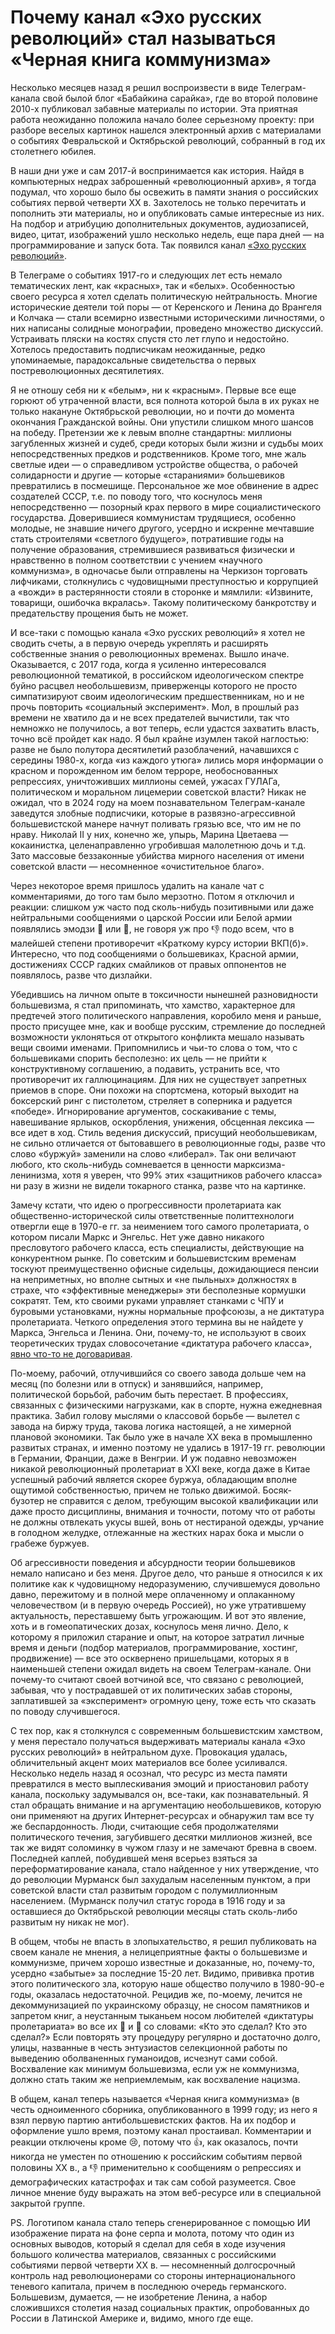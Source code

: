 # Почему канал «Эхо русских революций» стал называться «Черная книга коммунизма»

Несколько месяцев назад я решил воспроизвести в виде Телеграм-канала свой былой блог «Бабайкина сарайка», где во второй половине 2010-х публиковал забавные материалы по истории. Эта приятная работа неожиданно положила начало более серьезному проекту: при разборе веселых картинок нашелся электронный архив с материалами о событиях Февральской и Октябрьской революций, собранный в год их столетнего юбилея. 

В наши дни уже и сам 2017-й воспринимается как история. Найдя в компьютерных недрах заброшенный «революционный архив», я тогда подумал, что хорошо было бы освежить в памяти знания о российских событиях первой четверти XX в. Захотелось не только перечитать и пополнить эти материалы, но и опубликовать самые интересные из них. На подбор и атрибуцию дополнительных документов, аудиозаписей, видео, цитат, изображений ушло несколько недель, еще пара дней — на программирование и запуск бота. Так появился канал [«Эхо русских революций»](https://t.me/channel_1917).

В Телеграме о событиях 1917-го и следующих лет есть немало тематических лент, как «красных», так и «белых». Особенностью своего ресурса я хотел сделать политическую нейтральность. Многие исторические деятели  той поры — от Керенского и Ленина до Врангеля и Колчака — стали всемирно известными историческими личностями, о них написаны солидные монографии, проведено множество дискуссий. Устраивать пляски на костях спустя сто лет глупо и недостойно. Хотелось предоставить подписчикам неожиданные, редко упоминаемые, парадоксальные свидетельства о первых постреволюционных десятилетиях.

Я не отношу себя ни к «белым», ни к «красным». Первые все еще горюют об утраченной власти, вся полнота которой была в их руках не только накануне Октябрьской революции, но и почти до момента окончания Гражданской войны. Они упустили слишком много шансов на победу. Претензии же к левым вполне стандартны: миллионы загубленных жизней и судеб, среди которых были жизни и судьбы моих непосредственных предков и родственников. Кроме того, мне жаль светлые идеи — о справедливом устройстве общества, о рабочей солидарности и другие — которые «стараниями» большевиков превратились в посмешище. Персональное же мое обвинение в адрес создателей СССР, т.е. по поводу того, что коснулось меня непосредственно — позорный крах первого в мире социалистического государства. Доверившиеся коммунистам трудящиеся, особенно молодые, не знавшие ничего другого, усердно и искренне мечтавшие стать строителями «светлого будущего», потратившие годы на получение образования, стремившиеся развиваться физически и нравственно в полном соответствии с учением «научного коммунизма», в одночасье были отправлены на Черкизон торговать лифчиками, столкнулись с чудовищными преступностью и коррупцией а «вожди» в растерянности стояли в сторонке и мямлили: «Извините, товарищи, ошибочка вкралась». Такому политическому банкротству и предательству прощения быть не может.

И все-таки с помощью канала «Эхо русских революций» я хотел не сводить счеты, а в первую очередь укреплять и расширять собственные знания о революционных временах. Вышло иначе. Оказывается, с 2017 года, когда я усиленно интересовался революционной тематикой, в российском идеологическом спектре буйно расцвел необольшевизм, приверженцы которого не просто симпатизируют своим идеологическим предшественникам, но и не прочь повторить «социальный эксперимент». Мол, в прошлый раз времени не хватило да и не всех предателей вычистили, так что немножко не получилось, а вот теперь, если удастся захватить власть, точно всё пройдет как надо. Я был крайне изумлен такой наглостью: разве не было полутора десятилетий разоблачений, начавшихся с середины 1980-х, когда «из каждого утюга» лились  моря информации о красном и порожденном им белом терроре, необоснованных репрессиях, уничтоживших миллионы семей, ужасах ГУЛАГа, политическом и моральном лицемерии советской власти? Никак не ожидал, что в 2024 году на моем познавательном Телеграм-канале заведутся злобные подписчики, которые в развязно-агрессивной большевистской манере начнут поливать грязью все, что им не по нраву. Николай II у них, конечно же, упырь, Марина Цветаева — кокаинистка, целенаправленно угробившая малолетнюю дочь и т.д. Зато массовые беззаконные убийства мирного населения от имени советской власти —  несомненное «очистительное благо».

Через некоторое время пришлось удалить на канале чат с комментариями, до того там было мерзотно. Потом я отключил и реакции: слишком уж часто под сколь-нибудь позитивными или даже нейтральными сообщениями о царской России или Белой армии появлялись эмодзи 💩 или 🤮, не говоря уж про 👎 подо всем, что в малейшей степени противоречит «Краткому курсу истории ВКП(б)». Интересно, что под сообщениями о большевиках, Красной армии, достижениях СССР гадких смайликов от правых оппонентов не появлялось, разве что дизлайки.

Убедившись на личном опыте в токсичности нынешней разновидности большевизма, я стал припоминать, что хамство, характерное для предтечей этого политического направления, коробило меня и раньше, просто присущее мне, как и вообще русским, стремление до последней возможности уклоняться от открытого конфликта мешало называть вещи своими именами. Припомнились и чьи-то слова о том, что с большевиками спорить бесполезно: их цель — не прийти к конструктивному соглашению, а подавить, устранить все, что противоречит их галлюцинациям. Для них не существует запретных приемов в споре. Они похожи на спортсмена, который выходит на боксерский ринг с пистолетом, стреляет в соперника и радуется «победе». Игнорирование аргументов, соскакивание с темы, навешивание ярлыков, оскорбления, унижения, обсценная лексика — все идет в ход. Стиль ведения дискуссий, присущий необольшевикам, не сильно отличается от бытовавшего в революционные годы, разве что слово «буржуй» заменили на слово «либерал». Так они величают любого, кто сколь-нибудь сомневается в ценности марксизма-ленинизма, хотя я уверен, что 99% этих «защитников рабочего класса» ни разу в жизни не видели токарного станка, разве что на картинке.

Замечу кстати, что идею о прогрессивности пролетариата как общественно-исторической силы ответственные политтехнологи отвергли еще в 1970-е гг. за неимением того самого пролетариата, о котором писали Маркс и Энгельс. Нет уже давно никакого пресловутого рабочего класса, есть специалисты, действующие на конкурентном рынке. По советским и большевистским временам тоскуют преимущественно офисные сидельцы, дожидающиеся пенсии на неприметных, но вполне сытных и «не пыльных» должностях в страхе, что «эффективные менеджеры» эти бесполезные кормушки сократят. Тем, кто своими руками управляет станками с ЧПУ и буровыми установками, нужны нормальные профсоюзы, а не диктатура пролетариата. Четкого определения этого термина вы не найдете у Маркса, Энгельса и Ленина. Они, почему-то, не используют в своих теоретических трудах словосочетание «диктатура рабочего класса», [явно что-то не договаривая](https://yababay.github.io/longread/echo-1917/proletariat-ingredient/). 

По-моему, рабочий, отлучившийся со своего завода дольше чем на месяц (по болезни или в отпуск) и занявшийся, например, политической борьбой, рабочим быть перестает. В профессиях, связанных с физическими нагрузками, как в спорте, нужна ежедневная практика. Забил голову мыслями о классовой борьбе — вылетел с завода на биржу труда, такова логика настоящей, а не химерной плановой экономики. Так было уже в начале XX века в промышленно развитых странах, и именно поэтому не удались в 1917-19 гг. революции в Германии, Франции, даже в Венгрии. И уж подавно невозможен никакой революционный пролетариат в XXI веке, когда даже в Китае успешный рабочий является скорее буржуа, обладающим вполне ощутимой собственностью, причем не только движимой. Босяк-бузотер не справится с делом, требующим высокой квалификации или даже просто дисциплины, внимания и точности, потому что от работы не должны отвлекать укусы вшей, вонь от нестираной одежды, урчание в голодном желудке, отлежанные на жестких нарах бока и мысли о грабеже буржуев.

Об агрессивности поведения и абсурдности теории большевиков немало написано и без меня. Другое дело, что раньше я относился к их политике как к чудовищному  недоразумению, случившемуся довольно давно, пережитому и в полной мере оплаченному и оплаканному человечеством (и в первую очередь Россией), но уже утратившему актуальность, переставшему быть угрожающим. И вот это явление, хоть и в гомеопатических дозах, коснулось меня лично. Дело, к которому я приложил старание и опыт, на которое затратил личные время и деньги (подбор материалов, программирование, хостинг, продвижение) — все это осквернено пришельцами, которых я в наименьшей степени ожидал видеть на своем Телеграм-канале. Они почему-то считают своей вотчиной все, что связано с революцией, забывая, что у пострадавшей от их политических забав стороны, заплатившей за «эксперимент» огромную цену, тоже есть что сказать по поводу случившегося.

С тех пор, как я столкнулся с современным большевистским хамством, у меня перестало получаться выдерживать материалы канала «Эхо русских революций» в нейтральном духе. Провокация удалась, обличительный акцент моих материалов все более усиливался. Несколько недель назад я осознал, что ресурс из места памяти превратился в место выплескивания эмоций и приостановил работу канала, поскольку задумывался он, все-таки, как познавательный. Я стал обращать внимание и на аргументацию необольшевиков, которую они применяют на других Интернет-ресурсах и обнаружил там все ту же беспардонность. Люди, считающие себя продолжателями политического течения, загубившего десятки миллионов жизней, все так же видят соломинку в чужом глазу и не замечают бревна в своем. Последней каплей, побудившей меня всерьез взяться за переформатирование канала, стало найденное у них утверждение, что до революции Мурманск был захудалым населенным пунктом, а при советской власти стал развитым городом с полумиллионным населением. (Мурманск получил статус города в 1916 году и за оставшиеся до Октябрьской революции месяцы стать сколь-либо развитым ну никак не мог).

В общем, чтобы не впасть в злопыхательство, я решил публиковать на своем канале не мнения, а нелицеприятные факты о большевизме и коммунизме, причем хорошо известные и доказанные, но, почему-то, усердно «забытые» за последние 15-20 лет. Видимо, прививка против этого политического зла, которую наше общество получило в 1980-90-е годы, оказалась недостаточной. Рецидив же, по-моему, лечится не декоммунизацией по украинскому образцу, не сносом памятников и запретом книг, а неустанным тыканьем носом любителей «диктатуры пролетариата» во все их 💩 и 🤮 со словами: «Кто это сделал? Кто это сделал?» Если повторять эту процедуру регулярно и достаточно долго, улицы, названные в честь энтузиастов селекционной работы по выведению оболваненных гуманоидов, исчезнут сами собой. Восхваление как минимум большевизма, если уж не коммунизма, должно стать таким же неприемлемым, как восхваление нацизма. 

В общем, канал теперь называется «Черная книга коммунизма» (в честь одноименного сборника, опубликованного в 1999 году; из него я взял первую партию антибольшевистских фактов. На их подбор и оформление ушло время, поэтому канал простаивал. Комментарии и реакции отключены кроме 😢, потому что 👍, как оказалось, почти никогда не уместен по отношению к российским событиям первой половины XX в., а 👎 применительно к сообщениям о репрессиях и демографических катастрофах и так сам собой разумеется. Свое личное мнение буду выражать на этом веб-ресурсе или в специальной закрытой группе.

PS. Логотипом канала стало теперь сгенерированное с помощью ИИ изображение пирата на фоне серпа и молота, потому что один из основных выводов, который я сделал для себя в ходе изучения большого количества материалов, связанных с российскими событиями первой четверти XX в. — несомненный долгосрочный контроль над революционерами со стороны интернационального теневого капитала, причем в последнюю очередь германского. Большевизм, думается, — не изобретение Ленина, а набор сложившихся столетия назад социальных практик, опробованных до России в Латинской Америке и, видимо, много где еще.

